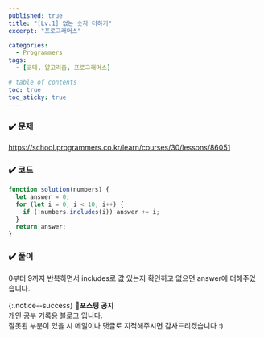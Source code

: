 ```yaml
---
published: true
title: "[Lv.1] 없는 숫자 더하기"
excerpt: "프로그래머스"

categories:
  - Programmers
tags:
  - [코테, 알고리즘, 프로그래머스]

# table of contents
toc: true
toc_sticky: true
---
```


### ✔️ 문제

<https://school.programmers.co.kr/learn/courses/30/lessons/86051>

### ✔️ 코드

```jsx
function solution(numbers) {
  let answer = 0;
  for (let i = 0; i < 10; i++) {
    if (!numbers.includes(i)) answer += i;
  }
  return answer;
}
```

### ✔️ 풀이

0부터 9까지 반복하면서 includes로 값 있는지 확인하고 없으면 answer에 더해주었습니다.

{:.notice--success}
🔔**포스팅 공지**  
개인 공부 기록용 블로그 입니다.  
잘못된 부분이 있을 시 메일이나 댓글로 지적해주시면 감사드리겠습니다 :)
